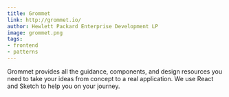 ```yaml
---
title: Grommet
link: http://grommet.io/
author: Hewlett Packard Enterprise Development LP
image: grommet.png
tags:
- frontend
- patterns
---
```


Grommet provides all the guidance, components, and design resources you need to take your ideas from concept to a real application. We use React and Sketch to help you on your journey.
